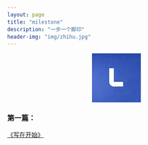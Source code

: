```yaml
---
layout: page
title: "milestone"
description: "一步一个脚印"
header-img: "img/zhihu.jpg"
---
```



<center>
    <p><img src="img/liveipool.jpg" align="center"></p>
</center>


### 第一篇：
[《写在开始》](http://liveipool.com/blog/2016/09/11/the-first-blog/)






